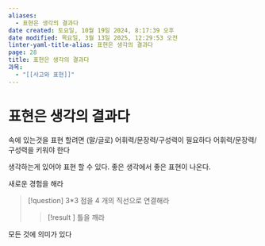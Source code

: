 ```yaml
---
aliases:
  - 표현은 생각의 결과다
date created: 토요일, 10월 19일 2024, 8:17:39 오후
date modified: 목요일, 3월 13일 2025, 12:29:53 오전
linter-yaml-title-alias: 표현은 생각의 결과다
page: 28
title: 표현은 생각의 결과다
과목:
  - "[[사고와 표현]]"
---
```


# 표현은 생각의 결과다

속에 있는것을 표현 할려면 (말/글로) 어휘력/문장력/구성력이 필요하다
어휘력/문장력/구성력을 키워야 한다

생각하는게 있어야 표현 할 수 있다.
좋은 생각에서 좋은 표현이 나온다.

새로운 경험을 해라

> [!question]
> 3\*3 점을 4 개의 직선으로 연결해라
>
> > [!result ]
> > 틀을 깨라

모든 것에 의미가 있다
